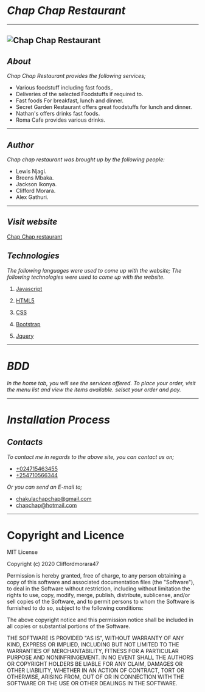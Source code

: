# _Chap Chap Restaurant_
***
![Chap Chap Restaurant](https://files.slack.com/files-pri/T0101L740P4-F01JQCTJCJ1/image.png "Chap Chap Restaurant")
---
## _About_
_Chap Chap Restaurant provides the following services;_
- Various foodstuff including fast foods,.
- Deliveries of the selected Foodstuffs if required to.
- Fast foods For breakfast, lunch and dinner.
- Secret Garden Restaurant offers great foodstuffs for lunch and dinner.
- Nathan's offers drinks fast foods.
- Roma Cafe provides various drinks.
---

## _Author_
_Chap chap restaurant was brought up by the following people:_
- Lewis Njagi.
- Breens Mbaka.
- Jackson Ikonya.
- Clifford Morara.
- Alex Gathuri.
***

## _Visit website_
[Chap Chap restaurant](menu/images/screenshot.png "Restaurant")

## _Technologies_
_The following languages were used to come up with the website;_
_The following technologies were used to come up with the website._

 1. [Javascript](https://en.wikipedia.org/wiki/JavaScript "JS")

 1. [HTML5](https://en.wikipedia.org/wiki/HTML5 "Hypertext")

 1. [CSS](https://en.wikipedia.org/wiki/CSS "stylesheet")

 1. [Bootstrap](https://getbootstrap.com/ "bootstrap")
 1. [Jquery](https://jquery.com/ "Jquery")
 ***
# _BDD_
_In the home tab, you will see the services offered._
_To place your order, visit the menu list and view the items available. selsct your order and pay._
***
# _Installation Process_
 ## _Contacts_
 _To contact me in regards to the above site, you can contact us on;_
 - [+024715463455]()
 - [+254710566344]()

 _Or you can send an E-mail to;_
 - [chakulachapchap@gmail.com]()
 - [chapchap@hotmail.com]()

 ***
 # Copyright and Licence
 MIT License

Copyright (c) 2020 Cliffordmorara47

Permission is hereby granted, free of charge, to any person obtaining a copy
of this software and associated documentation files (the "Software"), to deal
in the Software without restriction, including without limitation the rights
to use, copy, modify, merge, publish, distribute, sublicense, and/or sell
copies of the Software, and to permit persons to whom the Software is
furnished to do so, subject to the following conditions:

The above copyright notice and this permission notice shall be included in all
copies or substantial portions of the Software.

THE SOFTWARE IS PROVIDED "AS IS", WITHOUT WARRANTY OF ANY KIND, EXPRESS OR
IMPLIED, INCLUDING BUT NOT LIMITED TO THE WARRANTIES OF MERCHANTABILITY,
FITNESS FOR A PARTICULAR PURPOSE AND NONINFRINGEMENT. IN NO EVENT SHALL THE
AUTHORS OR COPYRIGHT HOLDERS BE LIABLE FOR ANY CLAIM, DAMAGES OR OTHER
LIABILITY, WHETHER IN AN ACTION OF CONTRACT, TORT OR OTHERWISE, ARISING FROM,
OUT OF OR IN CONNECTION WITH THE SOFTWARE OR THE USE OR OTHER DEALINGS IN THE
SOFTWARE.
